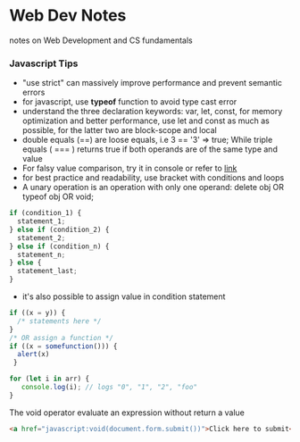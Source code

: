 # Web Dev Notes
notes on  Web Development and  CS fundamentals


### Javascript Tips
- "use strict" can massively improve performance and prevent semantic errors 
- for javascript, use **typeof** function to avoid type cast error
- understand the three declaration keywords: var, let, const, for memory optimization and better performance, use let and const as much as possible, for the latter two are block-scope and local
- double equals (==) are loose equals, i.e 3 == '3' => true; While triple equals ( === ) returns true if both operands are of the same type and value
- For falsy value comparison, try it in console or refer to [link](https://codeburst.io/javascript-showdown-vs-7be792be15b5)
- for best practice and readability, use bracket with conditions and loops
- A unary operation is an operation with only one operand: delete obj OR typeof obj OR void; 

```javascript
if (condition_1) {
  statement_1;
} else if (condition_2) {
  statement_2;
} else if (condition_n) {
  statement_n;
} else {
  statement_last;
} 
```
- it's also possible to assign value in condition statement
```javascript
if ((x = y)) {
  /* statements here */
}
/* OR assign a function */
if ((x = somefunction())) {
  alert(x)
 }
```
```javascript
for (let i in arr) {
   console.log(i); // logs "0", "1", "2", "foo"
}
```
The void operator evaluate an expression without return a value
```html
<a href="javascript:void(document.form.submit())">Click here to submit</a>
```

